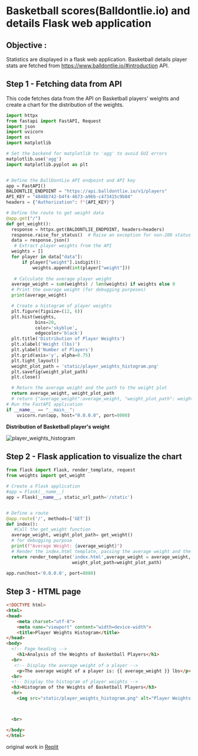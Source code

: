 # Basketball scores(Balldontlie.io) and details Flask web application

## Objective : 
Statistics are displayed in a flask web application. Basketball details player stats are fetched from  https://www.balldontlie.io/#introduction  API. 


## Step 1 - Fetching data from API 
This code fetches data from the API on Basketball players' weights and create a chart for the distribution of the weights. 

```python
import httpx
from fastapi import FastAPI, Request
import json
import uvicorn 
import os
import matplotlib

# Set the backend for matplotlib to 'agg' to avoid GUI errors
matplotlib.use('agg')
import matplotlib.pyplot as plt


# Define the BallDontLie API endpoint and API key
app = FastAPI()
BALDONTLIE_ENDPOINT = "https://api.balldontlie.io/v1/players"
API_KEY = "4848b742-b4f4-4673-a96b-c473415c9b84"
headers = {"Authorization": f"{API_KEY}"}

# Define the route to get weight data
@app.get("/")
def get_weight():
  response = httpx.get(BALDONTLIE_ENDPOINT, headers=headers)
  response.raise_for_status()  # Raise an exception for non-200 status codes
  data = response.json()
   # Extract player weights from the API
  weights = []
  for player in data["data"]:
      if player["weight"].isdigit():
          weights.append(int(player["weight"]))
        
   # Calculate the average player weight
  average_weight = sum(weights) / len(weights) if weights else 0
  # Print the average weight (for debugging purposes)
  print(average_weight)

  # Create a histogram of player weights
  plt.figure(figsize=(12, 6))
  plt.hist(weights, 
           bins=20, 
           color='skyblue',
           edgecolor='black')
  plt.title('Distribution of Player Weights')
  plt.xlabel('Weight (lbs)')
  plt.ylabel('Number of Players')
  plt.grid(axis='y', alpha=0.75)
  plt.tight_layout()
  weight_plot_path = 'static/player_weights_histogram.png'
  plt.savefig(weight_plot_path)
  plt.close()

  # Return the average weight and the path to the weight plot
  return average_weight, weight_plot_path
  # return {"average_weight":average_weight, "weight_plot_path": weight_plot_path}
# Run the FastAPI application
if __name__ == "__main__":
    uvicorn.run(app, host="0.0.0.0", port=8000)

```


**Distribution of Basketball player's weight**

![player_weights_histogram](https://github.com/anosharangalla/basketball_scores/assets/156144296/8d269e90-f8ae-42b3-b3a0-1ec31d19936f)


## Step 2 - Flask application to visualize the chart

```python
from flask import Flask, render_template, request
from weights import get_weight

# Create a Flask application
#app = Flask(__name__)
app = Flask(__name__, static_url_path='/static')


# Define a route
@app.route('/', methods=['GET'])
def index(): 
   #Call the get_weight function 
  average_weight, weight_plot_path= get_weight()
  # for debugging purpose
  print(f"Average Weight: {average_weight}")
  # Render the index.html template, passing the average weight and the weight plot path 
  return render_template('index.html',average_weight = average_weight,
                         weight_plot_path=weight_plot_path)

app.run(host='0.0.0.0', port=8080)
````
## Step 3 -  HTML page 

```html
<!DOCTYPE html>
<html>
<head>
    <meta charset="utf-8">
    <meta name="viewport" content="width=device-width">
    <title>Player Weights Histogram</title>
</head>
<body>
  <!-- Page heading -->
    <h1>Analysis of the Weights of Basketball Players</h1>
  <br>
   <!-- Display the average weight of a player -->
    <p>The average weight of a player is: {{ average_weight }} lbs</p>
  <br>
  <!-- Display the histogram of player weights -->
  <h3>Histogram of the Weights of Basketball Players</h3>
  <br>
    <img src="static/player_weights_histogram.png" alt="Player Weights Histogram">



  <br>

</body>
</html>
```

original work in [Replit](https://replit.com/@a00284480/A00284480-Assignment-4-Basketball#main.py)


